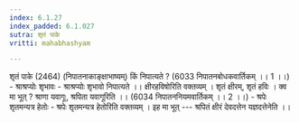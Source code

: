 ```yaml
---
index: 6.1.27
index_padded: 6.1.027
sutra: शृतं पाके
vritti: mahabhashyam

---
```

 शृतं पाके (2464) (निपातनाकाङ्क्षाभाष्यम्) किं निपात्यते ? (6033 निपातनबोधकवार्तिकम् ।। 1 ।।) - श्राश्रप्योः शृभावः - श्राश्रप्योः शृभावो निपात्यते ।। क्षीरहविषोरिति वक्तव्यम् । शृतं क्षीरम्, शृतं हविः । क्व मा भूत् ? श्राणा यवागूः, श्रपिता यवागूरिति ।। (6034 निपातननियमवार्तिकम् ।। 2 ।।) - श्रपेः शृतमन्यत्र हेतोः - श्रपेः शृतमन्यत्र हेतोरिति वक्तव्यम् । इह मा भूत् --- श्रपितं क्षीरं देवदत्तेन यज्ञदत्तेनेति ।। 